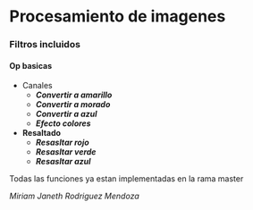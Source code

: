 # Procesamiento de imagenes 
### Filtros incluidos 
#### Op basicas 
* Canales
  - ***Convertir a amarillo***
  - ***Convertir a morado***
  - ***Convertir a azul***
  - ***Efecto colores***
* **Resaltado**
  - ***Resasltar rojo***
  - ***Resasltar verde***
  - ***Resasltar azul***
 
Todas las funciones ya estan implementadas en la rama master

*Miriam Janeth Rodriguez Mendoza*
